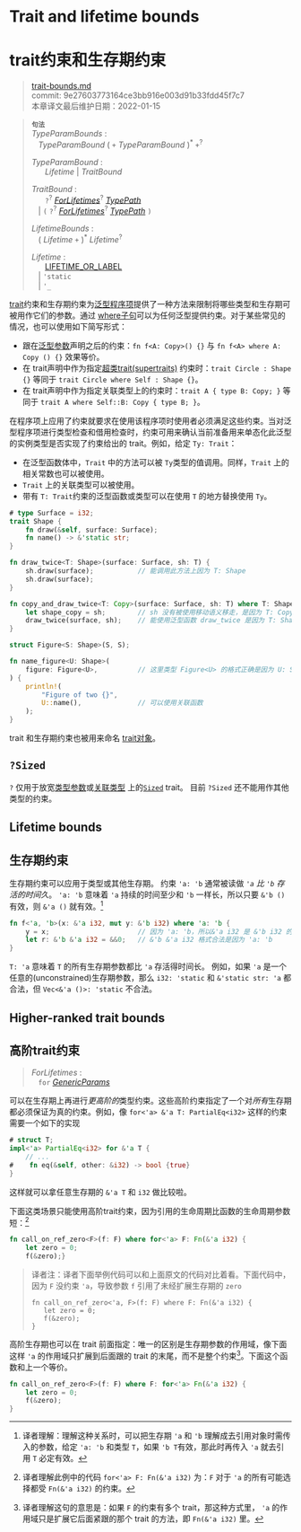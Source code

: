 # Trait and lifetime bounds
# trait约束和生存期约束

>[trait-bounds.md](https://github.com/rust-lang/reference/blob/master/src/trait-bounds.md)\
>commit: 9e27603773164ce3bb916e003d91b33fdd45f7c7 \
>本章译文最后维护日期：2022-01-15

> **<sup>句法</sup>**\
> _TypeParamBounds_ :\
> &nbsp;&nbsp; _TypeParamBound_ ( `+` _TypeParamBound_ )<sup>\*</sup> `+`<sup>?</sup>
>
> _TypeParamBound_ :\
> &nbsp;&nbsp; &nbsp;&nbsp; _Lifetime_ | _TraitBound_
>
> _TraitBound_ :\
> &nbsp;&nbsp; &nbsp;&nbsp; `?`<sup>?</sup>
> [_ForLifetimes_](#higher-ranked-trait-bounds)<sup>?</sup> [_TypePath_]\
> &nbsp;&nbsp; | `(` `?`<sup>?</sup>
> [_ForLifetimes_](#higher-ranked-trait-bounds)<sup>?</sup> [_TypePath_] `)`
>
> _LifetimeBounds_ :\
> &nbsp;&nbsp; ( _Lifetime_ `+` )<sup>\*</sup> _Lifetime_<sup>?</sup>
>
> _Lifetime_ :\
> &nbsp;&nbsp; &nbsp;&nbsp; [LIFETIME_OR_LABEL]\
> &nbsp;&nbsp; | `'static`\
> &nbsp;&nbsp; | `'_`

[trait][Trait]约束和生存期约束为[泛型程序项][generic]提供了一种方法来限制将哪些类型和生存期可被用作它们的参数。通过 [where子句][where clause]可以为任何泛型提供约束。对于某些常见的情况，也可以使用如下简写形式：

* 跟在[泛型参数][generic]声明之后的约束：`fn f<A: Copy>() {}` 与 `fn f<A> where A: Copy () {}` 效果等价。
* 在 trait声明中作为指定[超类trait(supertraits)][supertraits] 约束时：`trait Circle : Shape {}` 等同于 `trait Circle where Self : Shape {}`。
* 在 trait声明中作为指定关联类型上的约束时：`trait A { type B: Copy; }` 等同于 `trait A where Self::B: Copy { type B; }`。

在程序项上应用了约束就要求在使用该程序项时使用者必须满足这些约束。当对泛型程序项进行类型检查和借用检查时，约束可用来确认当前准备用来单态化此泛型的实例类型是否实现了约束给出的 trait。例如，给定 `Ty: Trait`：

* 在泛型函数体中，`Trait` 中的方法可以被 `Ty`类型的值调用。同样，`Trait` 上的相关常数也可以被使用。
* `Trait` 上的关联类型可以被使用。
* 带有 `T: Trait`约束的泛型函数或类型可以在使用 `T` 的地方替换使用 `Ty`。

```rust
# type Surface = i32;
trait Shape {
    fn draw(&self, surface: Surface);
    fn name() -> &'static str;
}

fn draw_twice<T: Shape>(surface: Surface, sh: T) {
    sh.draw(surface);           // 能调用此方法上因为 T: Shape
    sh.draw(surface);
}

fn copy_and_draw_twice<T: Copy>(surface: Surface, sh: T) where T: Shape {
    let shape_copy = sh;        // sh 没有被使用移动语义移走，是因为 T: Copy
    draw_twice(surface, sh);    // 能使用泛型函数 draw_twice 是因为 T: Shape
}

struct Figure<S: Shape>(S, S);

fn name_figure<U: Shape>(
    figure: Figure<U>,          // 这里类型 Figure<U> 的格式正确是因为 U: Shape
) {
    println!(
        "Figure of two {}",
        U::name(),              // 可以使用关联函数
    );
}
```

trait 和生存期约束也被用来命名 [trait对象][trait objects]。

## `?Sized`

`?` 仅用于放宽[类型参数][type parameters]或[关联类型][associated types] 上的[`Sized`] trait。
目前 `?Sized` 还不能用作其他类型的约束。

## Lifetime bounds
## 生存期约束

生存期约束可以应用于类型或其他生存期。
约束 `'a: 'b` 通常被读做 *`'a` 比 `'b` 存活的时间久*。
`'a: 'b` 意味着 `'a` 持续的时间至少和 `'b` 一样长，所以只要 `&'b ()` 有效，则 `&'a ()` 就有效。[^译注1]

```rust
fn f<'a, 'b>(x: &'a i32, mut y: &'b i32) where 'a: 'b {
    y = x;                      // 因为 'a: 'b，所以&'a i32 是 &'b i32 的子类型
    let r: &'b &'a i32 = &&0;   // &'b &'a i32 格式合法是因为 'a: 'b
}
```

`T: 'a` 意味着 `T` 的所有生存期参数都比 `'a` 存活得时间长。
例如，如果 `'a` 是一个任意的(unconstrained)生存期参数，那么 `i32: 'static` 和 `&'static str: 'a` 都合法，但 `Vec<&'a ()>: 'static` 不合法。

## Higher-ranked trait bounds
## 高阶trait约束

> _ForLifetimes_ :\
> &nbsp;&nbsp; `for` [_GenericParams_]

可以在生存期上再进行*更高阶的*类型约束。这些高阶约束指定了一个对*所有*生存期都必须保证为真的约束。例如，像 `for<'a> &'a T: PartialEq<i32>` 这样的约束需要一个如下的实现

```rust
# struct T;
impl<'a> PartialEq<i32> for &'a T {
    // ...
#    fn eq(&self, other: &i32) -> bool {true}
}
```

这样就可以拿任意生存期的 `&'a T` 和 `i32` 做比较啦。

下面这类场景只能使用高阶trait约束，因为引用的生命周期比函数的生命周期参数短：[^译注3]

```rust
fn call_on_ref_zero<F>(f: F) where for<'a> F: Fn(&'a i32) { 
    let zero = 0;
    f(&zero);}
```

>译者注：译者下面举例代码可以和上面原文的代码对比着看。下面代码中，因为 `F` 没约束 `'a`，导致参数 `f` 引用了未经扩展生存期的 `zero`
>```rust,compile_fail 
>fn call_on_ref_zero<'a, F>(f: F) where F: Fn(&'a i32) {
>    let zero = 0;
>    f(&zero);
>}
>```

高阶生存期也可以在 trait 前面指定：唯一的区别是生存期参数的作用域，像下面这样 `'a` 的作用域只扩展到后面跟的 trait 的末尾，而不是整个约束[^译注4]。下面这个函数和上一个等价。

```rust
fn call_on_ref_zero<F>(f: F) where F: for<'a> Fn(&'a i32) {
    let zero = 0;
    f(&zero);
}
```

[^译注1]: 译者理解：理解这种关系时，可以把生存期 `'a` 和 `'b` 理解成去引用对象时需传入的参数，给定 `'a: 'b` 和类型 `T`，如果 `'b T`有效，那此时再传入 `'a` 就去引用 `T` 必定有效。

[^译注2]: 译者理解：高阶 trait约束就是对带生存期的类型重新进行约束。像这句中的例子就是对 `&'a T` 加上了 `PartialEq<i32>` 的约束，其中 `for<'a>` 可以理解为：对于 `'a` 的所有可能选择。更多信息请参见：https://doc.rust-lang.org/std/cmp/trait.PartialEq.html 和 https://doc.rust-lang.org/nightly/nomicon/hrtb.html

[^译注3]: 译者理解此例中的代码 `for<'a> F: Fn(&'a i32)` 为：`F` 对于 `'a` 的所有可能选择都受 `Fn(&'a i32)` 的约束。

[^译注4]: 译者理解这句的意思是：如果 `F` 的约束有多个 trait，那这种方式里， `'a` 的作用域只是扩展它后面紧跟的那个 trait 的方法，即 `Fn(&'a i32)` 里。

[LIFETIME_OR_LABEL]: tokens.md#lifetimes-and-loop-labels
[_GenericParams_]: items/generics.md
[_TypePath_]: paths.md#paths-in-types
[`Clone`]: special-types-and-traits.md#clone
[`Copy`]: special-types-and-traits.md#copy
[`Sized`]: special-types-and-traits.md#sized
[arrays]: types/array.md
[associated types]: items/associated-items.md#associated-types
[supertraits]: items/traits.md#supertraits
[generic]: items/generics.md
[higher-ranked lifetimes]: #higher-ranked-trait-bounds
[slice]: types/slice.md
[Trait]: items/traits.md#trait-bounds
[trait object]: types/trait-object.md
[trait objects]: types/trait-object.md
[type parameters]: types/parameters.md
[where clause]: items/generics.md#where-clauses
